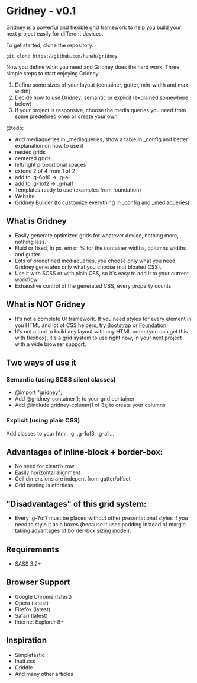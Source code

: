 # Gridney - v0.1

Gridney is a powerful and flexible grid framework to help you build your next project easily for different devices.

To get started, clone the repository.
```
git clone https://github.com/hunab/gridney
```

Now you define what you need and Gridney does the hard work. Three simple steps to start enjoying Gridney:

1. Define some sizes of your layout (container, gutter, min-width and max-width)
2. Decide how to use Gridney: semantic or explicit (explained somewhere below)
3. If your project is responsive, choose the media queries you need from some predefined ones or create your own

@todo:

- Add mediaqueries in _mediaqueries, show a table in _config and better explanation on how to use it
- nested grids
- centered grids
- left/right proportional spaces
- extend 2 of 4 from 1 of 2
- add to .g-6of6 -> .g-all
- add to .g-1of2 -> .g-half
- Templates ready to use (examples from foundation)
- Website
- Gridney Builder (to customize everything in _config and _mediaqueries)

## What is Gridney

- Easily generate optimized grids for whatever device, nothing more, nothing less.
- Fluid or fixed, in px, em or % for the container widths, columns widths and gutter.
- Lots of predefined mediaqueries, you choose only what you need, Gridney generates only what you choose (not bloated CSS).
- Use it with SCSS or with plain CSS, so it's easy to add it to your current workflow.
- Exhaustive control of the generated CSS, every property counts.

## What is NOT Gridney

- It's not a complete UI framework. If you need styles for every element in you HTML and lot of CSS helpers, try [Bootstrap](https://github.com/twitter/bootstrap) or [Foundation](https://github.com/zurb/foundation).
- It's not a tool to build any layout with any HTML order (you can get this with flexbox), it's a grid system to use right now, in your next project with a wide browser support.

## Two ways of use it

### Semantic (using SCSS silent classes)

- @import "gridney";
- Add @gridney-container(); to your grid container
- Add @include gridney-column(1 of 3); to create your columns

### Explicit (using plain CSS)

Add classes to your html: .g, .g-1of3, .g-all...

## Advantages of inline-block + border-box:

- No need for clearfix row
- Easily horizontal alignment
- Cell dimensions are indepent from gutter/offset
- Grid nesting is efortless

## "Disadvantages" of this grid system:

- Every .g-?of? must be placed without other presentational styles if you need to style it as a boxes (because it uses padding instead of margin taking advantages of border-box sizing model).

## Requirements
- SASS 3.2+

## Browser Support

- Google Chrome (latest)
- Opera (latest)
- Firefox (latest)
- Safari (latest)
- Internet Explorer 8+

## Inspiration

- Simpletastic
- Inuit.css
- Griddle
- And many other articles
